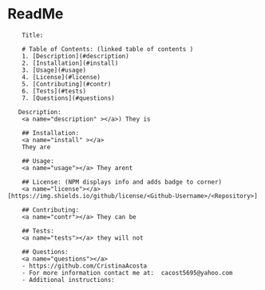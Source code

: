 # ReadMe
        Title: 
        
        # Table of Contents: (linked table of contents )
        1. [Description](#description)
        2. [Installation](#install)
        3. [Usage](#usage)
        4. [License](#license)
        5. [Contributing](#contr)
        6. [Tests](#tests)
        7. [Questions](#questions)
        
       Description: 
        <a name="description" ></a>) They is
        
        ## Installation: 
        <a name="install" ></a> 
        They are
        
        ## Usage: 
        <a name="usage"></a> They arent
        
        ## License: (NPM displays info and adds badge to corner)
        <a name="license"></a> [https://img.shields.io/github/license/<Github-Username>/<Repository>]
        
        ## Contributing:
        <a name="contr"></a> They can be
        
        ## Tests: 
        <a name="tests"></a> they will not
        
        ## Questions:
        <a name="questions"></a>  
        - https://github.com/CristinaAcosta 
        - For more information contact me at:  cacost5695@yahoo.com
        - Additional instructions:  
        